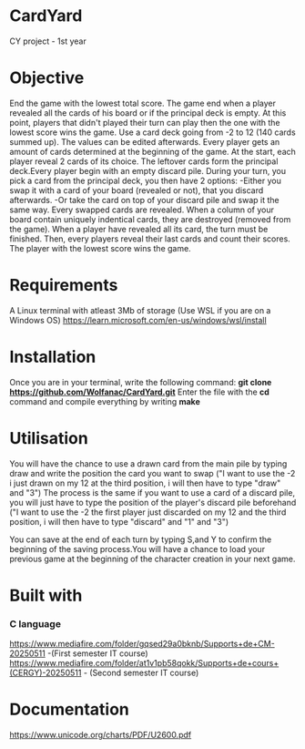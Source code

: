 # CardYard
CY project - 1st year

# Objective
End the game with the lowest total score. 
The game end when a player revealed all the cards of his board or if the principal deck is empty. At this point, players that didn't played their turn can play then the one with the lowest score wins the game.
Use a card deck going from -2 to 12 (140 cards summed up). The values can be edited afterwards.
Every player gets an amount of cards determined at the beginning of the game.
At the start, each player reveal 2 cards of its choice.
The leftover cards form the principal deck.Every player begin with an empty discard pile.
During your turn, you pick a card from the principal deck, you then have 2 options:
-Either you swap it with a card of your board (revealed or not), that you discard afterwards.
-Or take the card on top of your discard pile and swap it the same way.
Every swapped cards are revealed.
When a column of your board contain uniquely indentical cards, they are destroyed (removed from the game).
When a player have revealed all its card, the turn must be finished. Then, every players reveal their last cards and count their scores. The player with the lowest score wins the game.


# Requirements
A Linux terminal with atleast 3Mb of storage (Use WSL if you are on a Windows OS)
https://learn.microsoft.com/en-us/windows/wsl/install


# Installation
Once you are in your terminal, write the following command:
**git clone https://github.com/Wolfanac/CardYard.git**
Enter the file with the **cd** command and compile everything by writing **make**

# Utilisation
You will have the chance to use a drawn card from the main pile by typing draw and write the position the card you want to swap ("I want to use the -2 i just drawn on my 12 at the third position, i will then have to type "draw" and "3")
The process is the same if you want to use a card of a discard pile, you will just have to type the position of the player's discard pile beforehand ("I want to use the -2 the first player just discarded on my 12 and the third position, i will then have to type "discard" and "1" and "3")

You can save at the end of each turn by typing S,and Y to confirm the beginning of the saving process.You will have a chance to load your previous game at the beginning of the character creation in your next game.

# Built with
### C language
https://www.mediafire.com/folder/gqsed29a0bknb/Supports+de+CM-20250511 -(First semester IT course)
https://www.mediafire.com/folder/at1v1pb58qokk/Supports+de+cours+(CERGY)-20250511 -  (Second semester IT course)

# Documentation
https://www.unicode.org/charts/PDF/U2600.pdf
